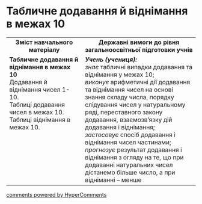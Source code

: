 <div id="hypercomments_widget" class="js-hypercomments-widget invisible"></div>

# Табличне додавання й віднімання в межах 10
<table>
  <tr>
    <td width="40%" align="center"><b>Зміст навчального матеріалу<b></td>
    <td width="60%" align="center"><b>Державні вимоги до рівня загальноосвітньої підготовки учнів</b></td>
  </tr>
  <tr>
    <td width="40%" style="vertical-align:top !important;"><b>Табличне додавання й віднімання в межах 10</b><br>
Додавання й віднімання чисел 1-10.<br>
Таблиці додавання чисел в межах 10.<br> 
Таблиці віднімання в межах 10.<br></td>
    <td width="60%" style="vertical-align:top !important;"><i><b>Учень (учениця):</b></i><br>
<i>знає</i> табличні випадки додавання та віднімання у межах 10;<br>
<i>виконує</i> арифметичні дії додавання та віднімання чисел на основі знання складу числа, порядку слідування чисел у натуральному ряді, переставного закону додавання, взаємозв’язку дій додавання і віднімання;<br> 
<i>застосовує</i> спосіб додавання і віднімання чисел частинами;<br>
<i>прогнозує</i> результат додавання і віднімання з огляду на те, що при додаванні натуральних чисел дістанемо більше число, а при відніманні – менше<br></td>
  </tr>
</table>

<div class="js-hypercomments-container">
    <a href="http://hypercomments.com" class="hc-link" title="comments widget">comments powered by HyperComments</a>
</div>
